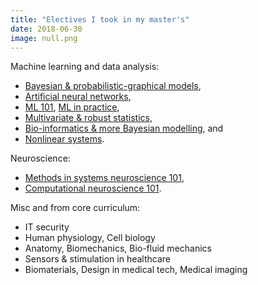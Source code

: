 ```yaml
---
title: "Electives I took in my master's"
date: 2018-06-30
image: null.png
---
```


Machine learning and data analysis:

- [Bayesian & probabilistic-graphical models](https://onderwijsaanbod.kuleuven.be/syllabi/e/H02D2AE.htm),
- [Artificial neural networks](https://onderwijsaanbod.kuleuven.be/syllabi/e/H03V7BE.htm),
- [ML 101](https://onderwijsaanbod.kuleuven.be/syllabi/e/H02C1AE.htm), [ML in practice](https://onderwijsaanbod.kuleuven.be/syllabi/e/H0T25AE.htm),
- [Multivariate & robust statistics](https://onderwijsaanbod.kuleuven.be/syllabi/v/e/G0O00AE.htm),
- [Bio-informatics & more Bayesian modelling](https://onderwijsaanbod.kuleuven.be/syllabi/v/e/H05M9AE.htm), and
- [Nonlinear systems](https://onderwijsaanbod.kuleuven.be/syllabi/v/e/H0S11AE.htm).


Neuroscience:

- [Methods in systems neuroscience 101](https://onderwijsaanbod.kuleuven.be//2017/syllabi/e/G0U76AE.htm),
- [Computational neuroscience 101](https://onderwijsaanbod.kuleuven.be/syllabi/e/H02B3AE.htm).


Misc and from core curriculum:

- IT security
- Human physiology, Cell biology
- Anatomy, Biomechanics, Bio-fluid mechanics
- Sensors & stimulation in healthcare
- Biomaterials, Design in medical tech, Medical imaging
